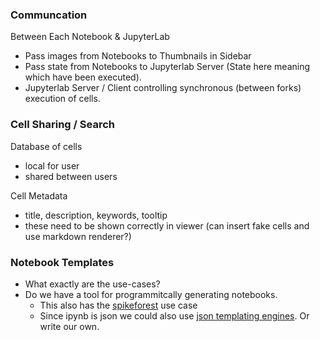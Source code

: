 ### Communcation 
Between Each Notebook & JupyterLab  
- Pass images from Notebooks to Thumbnails in Sidebar
- Pass state from Notebooks to Jupyterlab Server (State here meaning which have been executed).
- Jupyterlab Server / Client controlling synchronous (between forks) execution of cells.

### Cell Sharing / Search
Database of cells 
- local for user
- shared between users

Cell Metadata
- title, description, keywords, tooltip
- these need to be shown correctly in viewer (can insert fake cells and use markdown renderer?)

### Notebook Templates
- What exactly are the use-cases?
- Do we have a tool for programmitcally generating notebooks.
  - This also has the [spikeforest](https://github.com/flatironinstitute/spikeforest) use case
  - Since ipynb is json we could also use [json templating engines](https://github.com/vmware/json-template-engine). Or write our own.
